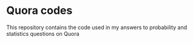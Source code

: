 # Quora codes
This repository contains the code used in my answers to probability
and statistics questions on Quora
